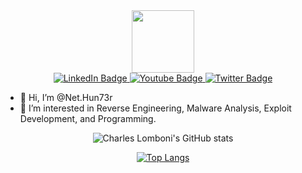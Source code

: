 <div id="header" align="center">
  <img src="https://media.giphy.com/media/M9gbBd9nbDrOTu1Mqx/giphy.gif" width="100"/>
  <div id="badges">
    <a href="https://www.linkedin.com/in/saeed-hasanzadeh/">
      <img src="https://img.shields.io/badge/LinkedIn-blue?style=for-the-badge&logo=linkedin&logoColor=white" alt="LinkedIn Badge"/>
    </a>
    <a href="#">
      <img src="https://img.shields.io/badge/YouTube-red?style=for-the-badge&logo=youtube&logoColor=white" alt="Youtube Badge"/>
    </a>
    <a href="https://twitter.com/NetHun73r">
      <img src="https://img.shields.io/badge/Twitter-blue?style=for-the-badge&logo=twitter&logoColor=white" alt="Twitter Badge"/>
    </a>
  </div>
</div>


- 👋 Hi, I’m @Net.Hun73r
- 👀 I’m interested in Reverse Engineering, Malware Analysis, Exploit Development, and Programming.

<div id="body" align="center">

![Charles Lomboni's GitHub stats](https://github-readme-stats.vercel.app/api?username=Net-Hun73r&show_icons=true&theme=radical&count_private=true)

[![Top Langs](https://github-readme-stats.vercel.app/api/top-langs/?username=Net-Hun73r&theme=radical&count_private=true)](https://github.com/moval0x1/github-readme-stats)
</div>

<!---
charleslomboni/charleslomboni is a ✨ special ✨ repository because its `README.md` (this file) appears on your GitHub profile.
You can click the Preview link to take a look at your changes.
--->
